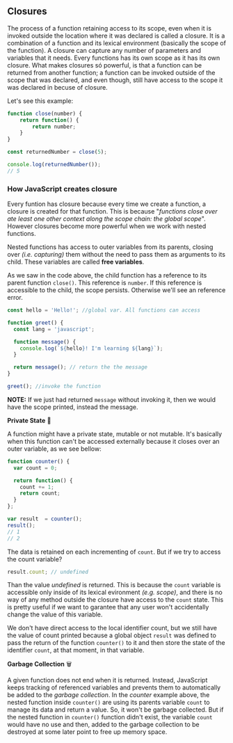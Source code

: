 ## Closures

The process of a function retaining access to its scope, even when it is invoked outside the location where it was declared is called a closure. It is a combination of a function and its lexical environment (basically the scope of the function). A closure can capture any number of parameters and variables that it needs. Every functions has its own scope as it has its own closure. What makes closures só powerful, is that a function can be returned from another function; a function can be invoked outside of the scope that was declared, and even though, still have access to the scope it was declared in becuse of closure.

Let's see this example:

```JavaScript
function close(number) {
    return function() {
        return number;
    }
}

const returnedNumber = close(5);

console.log(returnedNumber());
// 5
```

### How JavaScript creates closure

Every funtion has closure because every time we create a function, a closure is created for that function. This is because "_functions close over ate least one other context along the scope chain: the global scope_". However closures become more powerful when we work with nested functions.

Nested functions has access to outer variables from its parents, closing over _(i.e. capturing)_ them without the need to pass them as arguments to its child. These variables are called **free variables**.

As we saw in the code above, the child function has a reference to its parent function `close()`. This reference is `number`. If this reference is accessible to the child, the scope persists. Otherwise we'll see an reference error.

```JavaScript
const hello = 'Hello!'; //global var. All functions can access

function greet() {
  const lang = 'javascript';

  function message() {
    console.log(`${hello}! I'm learning ${lang}`);
  }

  return message(); // return the the message
}

greet(); //invoke the function
```
**NOTE:** If we just had returned `message` without invoking it, then we would have the scope printed, instead the message.

**Private State** 🔐

A function might have a private state, mutable or not mutable. It's basically when this function can't be accessed externally because it closes over an outer variable, as we see bellow:

```JavaScript
function counter() {
  var count = 0;

  return function() {
    count += 1;
    return count;
  }
};

var result  = counter();
result();
// 1
// 2
```

The data is retained on each incrementing of `count`. But if we try to access the count variable?

```JavaScript
result.count; // undefined
```

Than the value _undefined_ is returned. This is because the `count` variable is accessible only inside of its lexical evironment _(e.g. scope)_, and there is no way of any method outside the closure have access to the `count` state. This is pretty useful if we want to garantee that any user won't accidentally change the value of this variable.

We don't have direct access to the local identifier count, but we still have the value of count printed because a global object `result` was defined to pass the return of the function `counter()` to it and then store the state of the identifier `count`, at that moment, in that variable.

**Garbage Collection** 🗑

A given function does not end when it is returned. Instead, JavaScript keeps tracking of referenced variables and prevents them to automatically be added to the _garbage collection_. In the _counter_ example above, the nested function inside `counter()` are using its parents variable `count` to manage its data and return a value. So, it won't be garbage collected. But if the nested function in `counter()` function didn't exist, the variable `count` would have no use and then, added to the garbage collection to be destroyed at some later point to free up memory space.